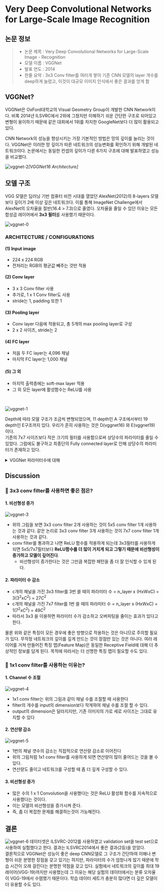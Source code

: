# Very Deep Convolutional Networks for Large-Scale Image Recognition

## 논문 정보
> - 논문 제목 : Very Deep Convolutional Networks for Large-Scale Image - Recognition  
> - 모델 이름 : VGGNet 
> - 발표 연도 : 2014
> - 한줄 요악 : 3x3 Conv filter를 여러개 쌓아 기존 CNN 모델의 layer 개수를 deep하게 늘렸고, 이것이 대규모 이미지 인식에서 좋은 결과를 얻게 함

## VGGNet?
VGGNet은 OxFord대학교의 Visual Geometry Group이 개발한 CNN Network이다. 비록 2014년 ILSVRC에서 2위에 그쳤지만 이해하기 쉬운 간단한 구조로 되어있고 변형이 용이하기 때문에 같은 대회에서 1위를 차지한 GoogleNet보다 더 많이 활용되고 있다.

CNN Network의 성능을 향상시키는 가장 기본적인 방법은 망의 깊이를 늘리는 것이다. VGGNet은 이러한 망 깊이가 따른 네트워크의 성능변화를 확인하기 위해 개발된 네트워크이다. 논문에서는 동일한 컨셉의 깊이가 다른 6가지 구조에 대해 발표하였고 성능을 비교했다.

![vggnet-2](Img/vggnet-2.jpg)*[VGGNet16 Architecture]*

## 모델 구조
VGG 모델은 딥러닝 기반 컴퓨터 비전 시대를 열었던 AlexNet(2012)의 8-layers 모델보다 깊이가 2배 이상 깊은 네트워크다. 이를 통해 ImageNet Challenge에서 AlexNet의 오차율을 절반(16.4 > 7.3)으로 줄였다. 오차율을 줄일 수 있던 이유는 모든 합성곱 레이어에서 **3x3 필터**를 사용했기 때문이다.

![vggnet-0](Img/vggnet-0.png)

### ARCHITECTURE / CONFIGURATIONS
 
#### (1) Input image  
- 224 x 224 RGB
- 전처리는 RGB의 평균값 빼주는 것만 적용 

#### (2) Conv layer
- 3 x 3 Conv filter 사용
- 추가로, 1 x 1 Conv filter도 사용
- stride는 1, padding 또한 1

#### (3) Pooling layer
- Conv layer 다음에 적용되고, 총 5개의 max pooling layer로 구성
- 2 x 2 사이즈, stride는 2

#### (4) FC layer
- 처음 두 FC layer는 4,096 채널
- 마지막 FC layer는 1,000 채널

#### (5) 그 외
- 마지막 출력층에는 soft-max layer 적용
- 그 외 모든 layer에 활성함수는 ReLU를 사용    

<br>

![vggnet-1](Img/vggnet-1.jpg)

Depth에 따라 모델 구조가 조금씩 변형되었으며, 11 depth인 A 구조에서부터 19 depth인 E구조까지 있다. 우리가 흔히 사용하는 것은 D(vggnet16) 와 E(vggnet19) 이다.    
기존의 7x7 사이즈보다 작은 크기의 필터를 사용함으로써 상당수의 파라미터를 줄일 수 있었다. 그럼에도 불구하고 최종단의 Fully connected layer로 인해 상당수의 파라미터가 존재하고 있다.


<details>
<summary>VGGNet 파라미터수에 대해</summary>
<div>
VGGNet은 depth가 늘어남에도 더 큰 conv layer를 사용한 얕은 신경망보다 오히려 파라미터 수가 줄어들었다고 설명한다. 하지만  당시 ILSVRC 2014에서 1등을 차지한 GoogLeNet의 저자 Szegedy가 비판을 했던 부분은 파라미터의 개수가 너무 많다는 점이다. 위의 표를 보면 알 수 있는 것처럼, GoogLeNet의 파라미터의 개수가 <b>5백만개</b> 수준이었던 것에 비해 VGGNet은 가장 단순한 A-구조에서도 파라미터의 개수가 <b>133 백만개</b>로 엄청나게 많다. (GoogLeNet : 22 layers / VGGNet : 11~19 layers)

그 결정적인 이유는 VGGNet의 경우는 AlexNet과 마찬가지로 최종단에 fully-connected layer 3개가 오는데 이 부분에서만 파라미터의 개수가 약 122 백만개가 온다고 한다. 참고로 GoogLeNet은 Fully-connected layer가 없다.

> 정리 : 3x3 보다 더 큰 conv layer를 사용하는 얕은 신경망보다 파라미터 수가 적긴 하지만 그렇다고 가장 적은 것도 아니고 가장 효율적인 것도 아니다.

</div>
</details>

## Discussion
### 🌟 3x3 conv filter를 사용하면 좋은 점은?
#### 1. **비선형성  증가**
![vggnet-3](Img/vggnet-3.png)
- 위의 그림을 보면 3x3 conv filter 2개 사용하는 것이 5x5 conv filter 1개 사용하는 것과 같다. 같은 논리로 3x3 conv filter 3개 사용하는 것이 7x7 conv filter 1개 사용하는 것과 같다.
- conv filter를 통과하고 나면 ReLU 함수를 적용하게 되는데 3x3필터를 사용하게 되면 5x5/7x7필터보다 **ReLU함수를 더 많이 거치게 되고 그렇기 때문에 비선형성이 증가하고 모델이 깊어진다**.
    - 비선형성이 증가한다는 것은 그만큼 복잡한 패턴을 좀 더 잘 인식할 수 있게 된다.
#### 2. **파라미터 수 감소**
- c개의 채널을 가진 3x3 filter를 3번 쓸 때의 파라미터 수 = n_layer x (HxWxC) = 3($3^2$x$C^2$) = 27$C^2$
- c개의 채널을 가진 7x7 filter를 1번 쓸 때의 파라미터 수 = n_layer x (HxWxC) = 1($7^2$x$C^2$) = 49$C^2$
- 따라서 3x3 을 이용하면 파라미터 수가 감소하고 오버피팅을 줄이는 효과가 있다고 한다.

물론 위와 같은 특징이 모든 경우에 좋은 방향으로 작용하는 것은 아니므로 주의할 필요가 있다. 무작정 네트워크의 깊이를  깊게 만드는 것이 장점만 있는 것은 아니다. 여러 레이어를 거쳐 만들어진 특징 맵(Feature Map)은 동일한 Receptive Field에 대해 더 추상적인 정보를 담게 된다. 목적에 따라서는 더 선명한 특징 맵이 필요할 수도 있다.



### 🌟 1x1 conv filter를 사용하는 이유는?
#### 1. **Channel 수 조절**
![vggnet-4](Img/vggnet-4.png)
- 1x1 conv filter는 위의 그림과 같이 채널 수를 조절할 때 사용한다
- filter의 개수를 input의 dimension보다 작게하여 채널 수를 조절 할 수 있다.
- output의 dimension은 달라지지만, 기존 이미지의 가로 세로 사이즈는 그대로 유지할 수 있다

#### 2. 연산량 감소
![vggnet-5](Img/vggnet-5.png)
- 1번의 채널 갯수의 감소는 직접적으로 연산량 감소로 이어진다
- 위의 그림처럼 1x1 conv filter를 사용하게 되면 연산량이 많이 줄어드는 것을 볼 수 있다.
- 연산량도 줄이고 네트워크를 구성할 때 좀 더 깊게 구성할 수 있다.
  
#### 3. 비선형성 증가
- 많은 수의 1 x 1 Convolution을 사용했다는 것은 ReLU 활성화 함수를 지속적으로 사용했다는 것이다.
- 이는 모델의 비선형성을 증가시켜 준다.
- 즉, 좀 더 복잡한 문제를 해결하는것이 가능해진다.


## 결론
![vggnet-6](Img/vggnet-6.png)
데이터셋은 ILSVRC-2012를 사용하였고 validation set을 test set으로 사용하여 실험했다고 한다. 결과는 ILSVRC2014에서 좋은 결과(2등)을 얻었다.  
결론적으로 VGGNet은 성능이 좋은 deep CNN모델로 그 구조가 간단하여 이해나 변형이 쉬운 분명한 장점을 갖고 있기는 하지만, 파라미터의 수가 엄청나게 많기 때문에 학습 시간이 오래 걸린다는 분명한 약점을 갖고 있다.
실험에서 네트워크의 깊이를 최대 19 레이어(VGG-19)까지만 사용했는데 그 이유는 해당 실험의 데이터에서는 분류 오차율이 VGG-19에서 수렴했기 때문이다. 학습 데이터 세트가 충분히 많다면 더 깊은 모델이 더 유용할 수도 있다.

